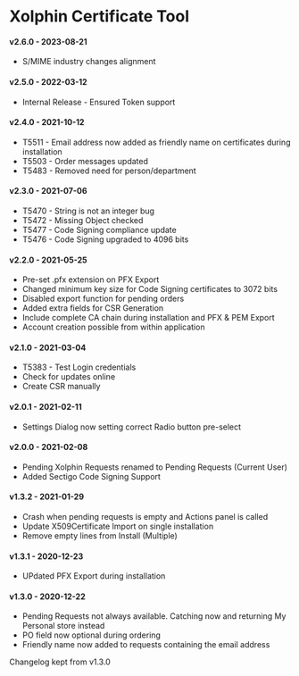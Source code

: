 ﻿# Xolphin Certificate Tool

#### v2.6.0 - 2023-08-21
 - S/MIME industry changes alignment

#### v2.5.0 - 2022-03-12
 - Internal Release - Ensured Token support

#### v2.4.0 - 2021-10-12
 - T5511 - Email address now added as friendly name on certificates during installation
 - T5503 - Order messages updated
 - T5483 - Removed need for person/department

#### v2.3.0 - 2021-07-06
 - T5470 - String is not an integer bug
 - T5472 - Missing Object checked
 - T5477 - Code Signing compliance update
 - T5476 - Code Signing upgraded to 4096 bits

#### v2.2.0 - 2021-05-25
 - Pre-set .pfx extension on PFX Export
 - Changed minimum key size for Code Signing certificates to 3072 bits
 - Disabled export function for pending orders
 - Added extra fields for CSR Generation
 - Include complete CA chain during installation and PFX & PEM Export
 - Account creation possible from within application

#### v2.1.0 - 2021-03-04
 - T5383 - Test Login credentials
 - Check for updates online
 - Create CSR manually

#### v2.0.1 - 2021-02-11
 - Settings Dialog now setting correct Radio button pre-select

#### v2.0.0 - 2021-02-08
 - Pending Xolphin Requests renamed to Pending Requests (Current User)
 - Added Sectigo Code Signing Support

#### v1.3.2 - 2021-01-29
 - Crash when pending requests is empty and Actions panel is called
 - Update X509Certificate Import on single installation
 - Remove empty lines from Install (Multiple)

#### v1.3.1 - 2020-12-23
 - UPdated PFX Export during installation
 
#### v1.3.0 - 2020-12-22
 - Pending Requests not always available. Catching now and returning My Personal store instead
 - PO field now optional during ordering
 - Friendly name now added to requests containing the email address

Changelog kept from v1.3.0 

